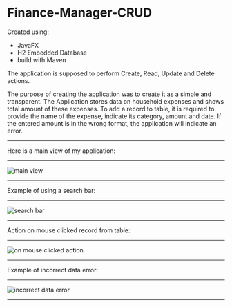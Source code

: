 # Finance-Manager-CRUD

Created using:
- JavaFX
- H2 Embedded Database
- build with Maven

The application is supposed to perform Create, Read, Update and Delete actions.

The purpose of creating the application was to create it as a simple and transparent. The Application stores data on household expenses and shows total amount of these expenses. To add a record to table, it is required to provide the name of the expense, indicate its category, amount and date. If the entered amount is in the wrong format, the application will indicate an error.

***
Here is a main view of my application:
***
![main view](https://github.com/damianlebiedz/Finance-Manager-CRUD-/assets/109239676/33848f53-a1ab-4691-a2e9-ab42624a0114)
***
Example of using a search bar:
***
![search bar](https://github.com/damianlebiedz/Finance-Manager-CRUD-/assets/109239676/35acc56b-ecde-4323-8a8c-85ed0ef320e7)
***
Action on mouse clicked record from table:
***
![on mouse clicked action](https://github.com/damianlebiedz/Finance-Manager-CRUD-/assets/109239676/7aa20c35-9f3f-4965-a30b-7732967e1e1f)
***
Example of incorrect data error:
***
![incorrect data error](https://github.com/damianlebiedz/Finance-Manager-CRUD-/assets/109239676/9c25ec2f-a717-4538-86b9-c970c83797b1)
***
